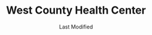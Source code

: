 ---
layout: location-page
date: Last Modified
description: "Local COVID-19 testing is available at West County Health Center in San Pablo, California, USA."
permalink: "locations/california/san-pablo/west-county-health-center/"
tags:
  - locations
  - california
title: West County Health Center
uniqueName: west-county-health-center
state: California
stateAbbr: CA
hood: "San Pablo"
address: "13601 San Pablo Ave"
city: "San Pablo"
zip: "94806"
zipsNearby: "94002 94920 94922 94923 94924 95416 94005 94010 94011 95419 95421 94925 94976 94926 94927 94928 94931 94014 94015 94016 94017 94929 95430 95431 94018 95433 94930 94978 94933 95436 95439 95442 95444 95446 95471 94019 95448 94937 95450 95452 94938 94020 94939 94977 94021 94022 94023 94024 94940 94025 94026 94027 94028 95461 95467 94030 94941 94942 94037 95462 94038 94035 94039 94040 94041 94042 94043 94946 94945 94947 94948 94949 94998 95465 94950 94044 94301 94302 94303 94304 94305 94306 94309 94951 94060 94952 94953 94954 94955 94975 94999 94956 94061 94062 94063 94064 94065 94957 94960 94979 94066 94070 94102 94103 94104 94105 94107 94108 94109 94110 94111 94112 94114 94115 94116 94117 94118 94119 94120 94121 94122 94123 94124 94125 94126 94127 94128 94129 94130 94131 94132 94133 94134 94137 94139 94140 94141 94142 94143 94144 94145 94146 94147 94151 94153 94154 94156 94158 94159 94160 94161 94162 94163 94164 94171 94172 94177 94188 94963 94074 94401 94402 94403 94404 94497 94964 94974 94901 94903 94904 94912 94913 94914 94915 95401 95402 95403 95404 95405 95406 95407 95409 94965 94966 95472 95473 95476 94080 94083 94970 94085 94086 94087 94088 94089 94971 94972 95486 95487 95492 94973 94501 94502 94507 95002 94508 94576 94509 94531 94510 94701 94702 94703 94704 94705 94706 94707 94708 94709 94710 94712 94720 94511 94512 95006 94513 95007 94505 94514 94515 95008 95009 95011 94516 94517 94518 94519 94520 94521 94522 94523 94524 94527 94529 94525 95014 95015 94506 94526 95017 94528 94530 94533 94534 94535 94536 94537 94538 94539 94555 94540 94541 94542 94543 94544 94545 94546 94552 94557 94548 94549 94550 94551 95030 95032 94553 95035 95036 94556 94570 94575 94558 94559 94581 94560 94601 94602 94603 94604 94605 94606 94607 94608 94609 94610 94611 94612 94613 94614 94615 94617 94618 94619 94620 94621 94622 94623 94624 94649 94659 94660 94661 94662 94666 94561 94562 94563 94564 94565 94566 94568 94588 94567 94569 95026 95044 94801 94802 94803 94804 94805 94806 94807 94808 94820 94850 94571 94547 94572 94573 94574 95101 95103 95106 95108 95109 95110 95111 95112 95113 95115 95116 95117 95118 95119 95120 95121 95122 95123 95124 95125 95126 95127 95128 95129 95130 95131 95132 95133 95134 95135 95136 95138 95139 95140 95148 95150 95151 95152 95153 95154 95155 95156 95157 95158 95159 95160 95161 95164 95170 95172 95173 95190 95191 95192 95193 95194 95196 94577 94578 94579 94580 94582 94583 95050 95051 95052 95053 95054 95055 95056 95070 95071 94585 94586 94587 94503 94589 94590 94591 94592 94595 94596 94597 94598 94599 95220 95606 95612 95615 95616 95617 95618 95620 95757 95758 95759 95625 95607 95627 95231 95637 95234 95639 95641 95330 95241 95242 95653 95337 95680 94203 94205 94206 94207 94208 94209 94211 94229 94230 94232 94234 94235 94236 94237 94239 94240 94244 94245 94246 94247 94248 94250 94252 94254 94256 94257 94258 94259 94261 94262 94263 94267 94268 94269 94271 94273 94274 94277 94279 94280 94282 94283 94284 94285 94286 94287 94288 94289 94290 94291 94293 94294 94295 94296 94297 94298 94299 95811 95812 95813 95814 95817 95818 95820 95822 95823 95824 95828 95831 95832 95840 95867 95894 95899 95201 95202 95203 95204 95205 95206 95207 95208 95209 95210 95211 95212 95213 95219 95267 95269 95296 95297 95686 95304 95376 95377 95378 95391 95687 95688 95696 95690 95605 95691 95798 95799 95694 95258 95695 95776 95697 95698 94013 94101 94106 94135 94136 94138 94150 94152 94155 94175 94199 94625" 
mapUrl: "http://maps.apple.com/?q=West+County+Health+Center&address=13601+San+Pablo+Ave,San+Pablo,California,94806"
locationType: Drive-thru
phone: "844-421-0804"
website: "undefined"
onlineBooking: undefined
closed: undefined
closedUpdate: May 18th, 2020
notes: "By appointment only. Requires doctor's referral. Requires phone screen. For individuals with symptoms."
days: Weekdays
hours: 8AM-3:30PM
ctaMessage: Call 844-421-0804
ctaUrl: "tel:844-421-0804"
---